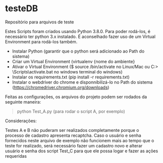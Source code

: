 # testeDB
Repositório para arquivos de teste

Estes Scripts foram criados usando Python 3.8.0.  Para poder rodá-los, é necessário ter python 3.x instalado.  É aconselhado fazer uso de um Virtual Environment para rodá-los também.

- Instalar Python (garantir que o python será adicionado ao Path do sistema)
- Criar um Virtual Environment (virtualenv {nome do ambiente} 
- Ativar o Virtual Environment ($ source <venv>/bin/activate no Linux/Mac ou C:\> <venv>\Scripts\activate.bat no windows terminal do windows)
- Instalar os requirements.txt (pip install -r requirements.txt)
- Instalar o webdriver do chrome e disponnibilizá-lo no Path do sistema (https://chromedriver.chromium.org/downloads)  
  
Feitas as configurações, os arquivos do projeto podem ser rodados da seguinte maneira:
  
  > <caminho onde foi clonado o projeto> python Test_A.py (para rodar o script A, por exemplo)

  
Considerações:
  
Testes A e B não puderam ser realizados completamente porque o processo de cadastro apresenta recaptcha.  Caso o usuário e senha fornecidos neste arquivo de exemplo não funcionem mais ao tempo que o teste for realizado, será necessário fazer um cadastro novo e alterar usuário e senha dos script Test_C para que ele possa logar e fazer as ações requeridas
